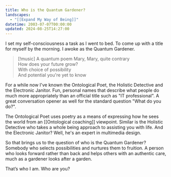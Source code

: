 ```yaml
---
title: Who is the Quantum Gardener?
landscapes:
  - "[[Expand My Way of Being]]"
datetime: 2003-07-07T00:00:00
updated: 2024-08-25T14:27:00
---
```

I set my self-consciousness a task as I went to bed. To come up with a title for myself by the morning. I awoke as the Quantum Gardener.

> [!music] A quantum poem
> Mary, Mary, quite contrary<br/>How does your future grow?<br/>With choice of possibility<br/>And potential you're yet to know

For a while now I've known the Ontological Poet, the Holistic Detective and the Electronic Janitor. Fun, personal names that describe what people do much more appropriately than an official title such as "IT professional". A great conversation opener as well for the standard question "What do you do?".

The Ontological Poet uses poetry as a means of expressing how he sees the world from an [[Ontological coaching]] viewpoint. Similar is the Holistic Detective who takes a whole being approach to assisting you with life. And the Electronic Janitor? Well, he's an expert in multimedia design.

So that brings us to the question of who is the Quantum Gardener? Somebody who selects possibilities and nurtures them to fruition. A person who looks forward rather than back and helps others with an authentic care, much as a gardener looks after a garden.

That’s who I am. Who are you?
